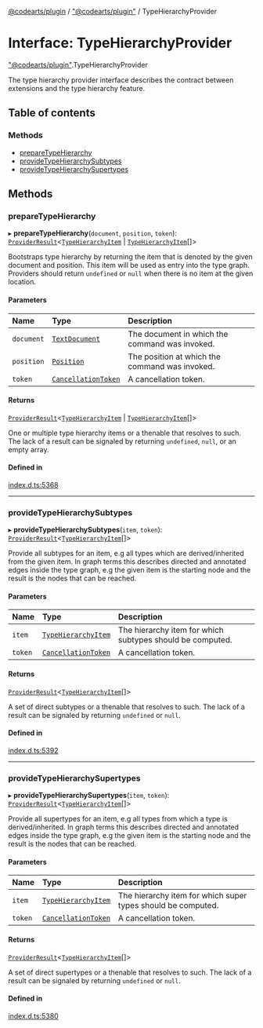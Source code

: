 [@codearts/plugin](../README.md) / ["@codearts/plugin"](../modules/_codearts_plugin_.md) / TypeHierarchyProvider

# Interface: TypeHierarchyProvider

["@codearts/plugin"](../modules/_codearts_plugin_.md).TypeHierarchyProvider

The type hierarchy provider interface describes the contract between extensions
and the type hierarchy feature.

## Table of contents

### Methods

- [prepareTypeHierarchy](codearts_plugin_.TypeHierarchyProvider.md#preparetypehierarchy)
- [provideTypeHierarchySubtypes](codearts_plugin_.TypeHierarchyProvider.md#providetypehierarchysubtypes)
- [provideTypeHierarchySupertypes](codearts_plugin_.TypeHierarchyProvider.md#providetypehierarchysupertypes)

## Methods

### prepareTypeHierarchy

▸ **prepareTypeHierarchy**(`document`, `position`, `token`): [`ProviderResult`](../modules/_codearts_plugin_.md#providerresult)<[`TypeHierarchyItem`](../classes/codearts_plugin_.TypeHierarchyItem.md) \| [`TypeHierarchyItem`](../classes/codearts_plugin_.TypeHierarchyItem.md)[]\>

Bootstraps type hierarchy by returning the item that is denoted by the given document
and position. This item will be used as entry into the type graph. Providers should
return `undefined` or `null` when there is no item at the given location.

#### Parameters

| Name | Type | Description |
| :------ | :------ | :------ |
| `document` | [`TextDocument`](codearts_plugin_.TextDocument.md) | The document in which the command was invoked. |
| `position` | [`Position`](../classes/codearts_plugin_.Position.md) | The position at which the command was invoked. |
| `token` | [`CancellationToken`](codearts_plugin_.CancellationToken.md) | A cancellation token. |

#### Returns

[`ProviderResult`](../modules/_codearts_plugin_.md#providerresult)<[`TypeHierarchyItem`](../classes/codearts_plugin_.TypeHierarchyItem.md) \| [`TypeHierarchyItem`](../classes/codearts_plugin_.TypeHierarchyItem.md)[]\>

One or multiple type hierarchy items or a thenable that resolves to such. The lack of a result can be
signaled by returning `undefined`, `null`, or an empty array.

#### Defined in

[index.d.ts:5368](https://github.com/huaweicloud/cloudide-plugin-api/blob/4d28848/index.d.ts#L5368)

___

### provideTypeHierarchySubtypes

▸ **provideTypeHierarchySubtypes**(`item`, `token`): [`ProviderResult`](../modules/_codearts_plugin_.md#providerresult)<[`TypeHierarchyItem`](../classes/codearts_plugin_.TypeHierarchyItem.md)[]\>

Provide all subtypes for an item, e.g all types which are derived/inherited from the given item. In
graph terms this describes directed and annotated edges inside the type graph, e.g the given item is the starting
node and the result is the nodes that can be reached.

#### Parameters

| Name | Type | Description |
| :------ | :------ | :------ |
| `item` | [`TypeHierarchyItem`](../classes/codearts_plugin_.TypeHierarchyItem.md) | The hierarchy item for which subtypes should be computed. |
| `token` | [`CancellationToken`](codearts_plugin_.CancellationToken.md) | A cancellation token. |

#### Returns

[`ProviderResult`](../modules/_codearts_plugin_.md#providerresult)<[`TypeHierarchyItem`](../classes/codearts_plugin_.TypeHierarchyItem.md)[]\>

A set of direct subtypes or a thenable that resolves to such. The lack of a result can be
signaled by returning `undefined` or `null`.

#### Defined in

[index.d.ts:5392](https://github.com/huaweicloud/cloudide-plugin-api/blob/4d28848/index.d.ts#L5392)

___

### provideTypeHierarchySupertypes

▸ **provideTypeHierarchySupertypes**(`item`, `token`): [`ProviderResult`](../modules/_codearts_plugin_.md#providerresult)<[`TypeHierarchyItem`](../classes/codearts_plugin_.TypeHierarchyItem.md)[]\>

Provide all supertypes for an item, e.g all types from which a type is derived/inherited. In graph terms this describes directed
and annotated edges inside the type graph, e.g the given item is the starting node and the result is the nodes
that can be reached.

#### Parameters

| Name | Type | Description |
| :------ | :------ | :------ |
| `item` | [`TypeHierarchyItem`](../classes/codearts_plugin_.TypeHierarchyItem.md) | The hierarchy item for which super types should be computed. |
| `token` | [`CancellationToken`](codearts_plugin_.CancellationToken.md) | A cancellation token. |

#### Returns

[`ProviderResult`](../modules/_codearts_plugin_.md#providerresult)<[`TypeHierarchyItem`](../classes/codearts_plugin_.TypeHierarchyItem.md)[]\>

A set of direct supertypes or a thenable that resolves to such. The lack of a result can be
signaled by returning `undefined` or `null`.

#### Defined in

[index.d.ts:5380](https://github.com/huaweicloud/cloudide-plugin-api/blob/4d28848/index.d.ts#L5380)

